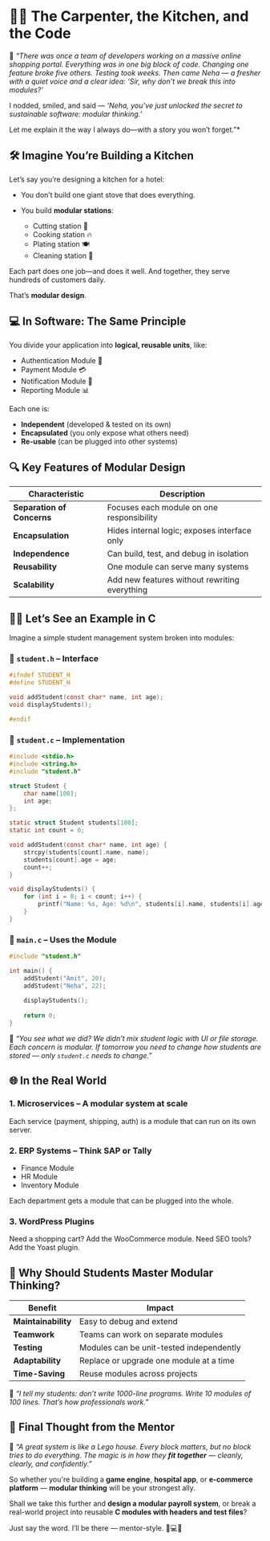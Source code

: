 # 👨‍🏫  The Carpenter, the Kitchen, and the Code

🧓 *“There was once a team of developers working on a massive online shopping portal. Everything was in one big block of code. Changing one feature broke five others. Testing took weeks. Then came Neha — a fresher with a quiet voice and a clear idea: ‘Sir, why don’t we break this into modules?’*

I nodded, smiled, and said — *‘Neha, you’ve just unlocked the secret to sustainable software: modular thinking.’*

Let me explain it the way I always do—with a story you won’t forget.”\*


## 🛠️ Imagine You’re Building a Kitchen

Let’s say you’re designing a kitchen for a hotel:

* You don’t build one giant stove that does everything.
* You build **modular stations**:

  * Cutting station 🥕
  * Cooking station 🔥
  * Plating station 🍽️
  * Cleaning station 🧼

Each part does one job—and does it well. And together, they serve hundreds of customers daily.

That’s **modular design**.


## 💻 In Software: The Same Principle

You divide your application into **logical, reusable units**, like:

* Authentication Module 🔐
* Payment Module 💳
* Notification Module 📧
* Reporting Module 📊

Each one is:

* **Independent** (developed & tested on its own)
* **Encapsulated** (you only expose what others need)
* **Re-usable** (can be plugged into other systems)


## 🔍 Key Features of Modular Design

| Characteristic             | Description                                   |
| -------------------------- | --------------------------------------------- |
| **Separation of Concerns** | Focuses each module on one responsibility     |
| **Encapsulation**          | Hides internal logic; exposes interface only  |
| **Independence**           | Can build, test, and debug in isolation       |
| **Reusability**            | One module can serve many systems             |
| **Scalability**            | Add new features without rewriting everything |


## 👩‍💻 Let’s See an Example in C

Imagine a simple student management system broken into modules:


### 📁 `student.h` – Interface

```c
#ifndef STUDENT_H
#define STUDENT_H

void addStudent(const char* name, int age);
void displayStudents();

#endif
```


### 📁 `student.c` – Implementation

```c
#include <stdio.h>
#include <string.h>
#include "student.h"

struct Student {
    char name[100];
    int age;
};

static struct Student students[100];
static int count = 0;

void addStudent(const char* name, int age) {
    strcpy(students[count].name, name);
    students[count].age = age;
    count++;
}

void displayStudents() {
    for (int i = 0; i < count; i++) {
        printf("Name: %s, Age: %d\n", students[i].name, students[i].age);
    }
}
```


### 📁 `main.c` – Uses the Module

```c
#include "student.h"

int main() {
    addStudent("Amit", 20);
    addStudent("Neha", 22);
    
    displayStudents();
    
    return 0;
}
```

🧓 *“You see what we did? We didn’t mix student logic with UI or file storage. Each concern is modular. If tomorrow you need to change how students are stored — only `student.c` needs to change.”*


## 🌐 In the Real World

### 1. **Microservices** – A modular system at scale

Each service (payment, shipping, auth) is a module that can run on its own server.

### 2. **ERP Systems** – Think SAP or Tally

* Finance Module
* HR Module
* Inventory Module

Each department gets a module that can be plugged into the whole.

### 3. **WordPress Plugins**

Need a shopping cart? Add the WooCommerce module.
Need SEO tools? Add the Yoast plugin.


## 🎯 Why Should Students Master Modular Thinking?

| Benefit             | Impact                                   |
| ------------------- | ---------------------------------------- |
| **Maintainability** | Easy to debug and extend                 |
| **Teamwork**        | Teams can work on separate modules       |
| **Testing**         | Modules can be unit-tested independently |
| **Adaptability**    | Replace or upgrade one module at a time  |
| **Time-Saving**     | Reuse modules across projects            |

🧓 *“I tell my students: don’t write 1000-line programs. Write 10 modules of 100 lines. That’s how professionals work.”*


## 💬 Final Thought from the Mentor

🧓 *“A great system is like a Lego house. Every block matters, but no block tries to do everything. The magic is in how they **fit together** — cleanly, clearly, and confidently.”*

So whether you're building a **game engine**, **hospital app**, or **e-commerce platform** — **modular thinking** will be your strongest ally.

Shall we take this further and **design a modular payroll system**, or break a real-world project into reusable **C modules with headers and test files**?

Just say the word.
I’ll be there — mentor-style. 🧠💻🧱
